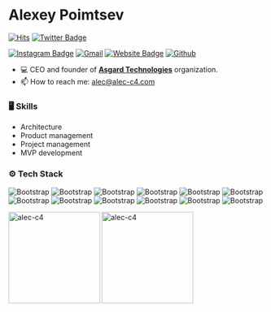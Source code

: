 # Alexey Poimtsev

[![Hits](https://hits.seeyoufarm.com/api/count/incr/badge.svg?url=https%3A%2F%2Fgithub.com%2Falec-c4%2Falec-c4&count_bg=%2379C83D&title_bg=%23555555&icon=&icon_color=%23E7E7E7&title=Profile+Views&edge_flat=false)](https://hits.seeyoufarm.com)
[![Twitter Badge](https://img.shields.io/badge/-Twitter-1da1f2?labelColor=1da1f2&logo=twitter&logoColor=white&link=https://twitter.com/alec_c4)](https://twitter.com/alec_c4)

[![Instagram Badge](https://img.shields.io/badge/-Instagram-purple?logo=instagram&logoColor=white&link=https://instagram.com/alec_c4/)](https://www.instagram.com/alec_c4)
[![Gmail](https://img.shields.io/badge/-Gmail-c14438?style=flat&logo=Gmail&logoColor=white)](mailto:alexey.poimtsev@gmail.com)
[![Website Badge](https://img.shields.io/badge/-Website-c14438?style=flat&logo=Google-Chrome&logoColor=white&link=https://alec-c4.com)](https://alec-c4.com)
[![Github](https://img.shields.io/github/followers/alec-c4?label=Follow&style=social)](https://github.com/alec-c4)

- 💻 CEO and founder of [**Asgard Technologies**](https://asgard.company) organization. 
- 📫 How to reach me: alec@alec-c4.com


### 🖥 Skills

- Architecture
- Product management
- Project management
- MVP development
### ⚙️ Tech Stack

![Bootstrap](https://img.shields.io/badge/-Ruby-05122A?style=flat-square&logo=Ruby&color=353535) ![Bootstrap](https://img.shields.io/badge/-Ruby%20on%20Rails-05122A?style=flat-square&logo=Ruby-on-Rails&color=353535) ![Bootstrap](https://img.shields.io/badge/-PostgreSQL-05122A?style=flat-square&logo=PostgreSQL&color=353535) ![Bootstrap](https://img.shields.io/badge/-Elixir-05122A?style=flat-square&logo=Elixir&color=353535) ![Bootstrap](https://img.shields.io/badge/-Phoenix%20Framework-05122A?style=flat-square&logo=Phoenix-Framework&color=353535) ![Bootstrap](https://img.shields.io/badge/-Nestjs-05122A?style=flat-square&logo=Nestjs&color=353535) ![Bootstrap](https://img.shields.io/badge/-Astro-05122A?style=flat-square&logo=Astro&color=353535) ![Bootstrap](https://img.shields.io/badge/-Svelte-05122A?style=flat-square&logo=Svelte&color=353535) ![Bootstrap](https://img.shields.io/badge/-React-05122A?style=flat-square&logo=React&color=353535) ![Bootstrap](https://img.shields.io/badge/-Docker-05122A?style=flat-square&logo=Docker&color=353535) ![Bootstrap](https://img.shields.io/badge/-Terraform-05122A?style=flat-square&logo=Terraform&color=353535) ![Bootstrap](https://img.shields.io/badge/-Ansible-05122A?style=flat-square&logo=Ansible&color=353535)

<div>
  <img height="180em" align="left" src="https://github-readme-stats.vercel.app/api/top-langs?username=alec-c4&show_icons=true&locale=en&layout=compact" alt="alec-c4" />
  <img height="180em" src="https://github-readme-stats.vercel.app/api?username=alec-c4&show_icons=true&locale=en&theme=" alt="alec-c4" />
</div>
